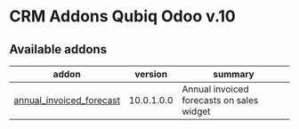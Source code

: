 CRM Addons Qubiq Odoo v.10
=============================

[//]: # (addons)

Available addons
----------------
addon | version | summary
--- | --- | ---
[annual_invoiced_forecast](annual_invoiced_forecast/) | 10.0.1.0.0 | Annual invoiced forecasts on sales widget

[//]: # (end addons)